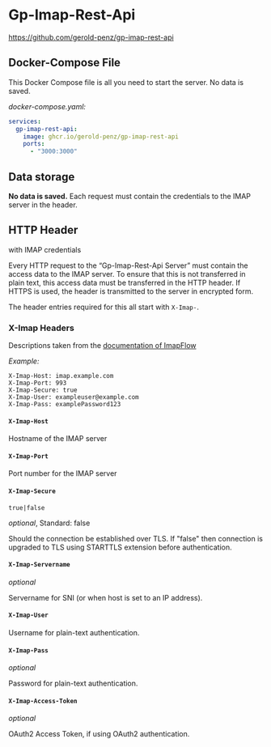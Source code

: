 # Gp-Imap-Rest-Api

https://github.com/gerold-penz/gp-imap-rest-api


## Docker-Compose File

This Docker Compose file is all you need to start the server.
No data is saved.

_docker-compose.yaml:_

```yaml
services:
  gp-imap-rest-api:
    image: ghcr.io/gerold-penz/gp-imap-rest-api
    ports:
      - "3000:3000"
```


## Data storage

**No data is saved.**
Each request must contain the credentials to the IMAP server in the header.


## HTTP Header
with IMAP credentials

Every HTTP request to the “Gp-Imap-Rest-Api Server” must contain the 
access data to the IMAP server.
To ensure that this is not transferred in plain text, 
this access data must be transferred in the HTTP header.
If HTTPS is used, the header is transmitted to the server in encrypted form.

The header entries required for this all start with `X-Imap-`.

### X-Imap Headers

Descriptions taken from the 
[documentation of ImapFlow](https://imapflow.com/module-imapflow-ImapFlow.html)

_Example:_
```http request
X-Imap-Host: imap.example.com
X-Imap-Port: 993
X-Imap-Secure: true
X-Imap-User: exampleuser@example.com
X-Imap-Pass: examplePassword123
```

#### `X-Imap-Host`

Hostname of the IMAP server

#### `X-Imap-Port`

Port number for the IMAP server

#### `X-Imap-Secure`

`true|false`

_optional_, Standard: false

Should the connection be established over TLS.
If "false" then connection is upgraded to TLS using STARTTLS 
extension before authentication.

#### `X-Imap-Servername`

_optional_

Servername for SNI (or when host is set to an IP address).


#### `X-Imap-User`

Username for plain-text authentication.

#### `X-Imap-Pass`

_optional_

Password for plain-text authentication.

#### `X-Imap-Access-Token`

_optional_

OAuth2 Access Token, if using OAuth2 authentication.

